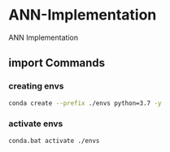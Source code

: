 # ANN-Implementation
ANN Implementation


## import Commands

### creating envs

```bash
conda create --prefix ./envs python=3.7 -y
```

### activate envs

```bash
conda.bat activate ./envs
```